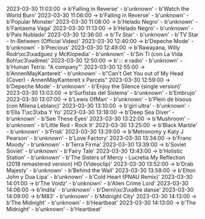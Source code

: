 2023-03-30 11:03:00 -> b'Falling in Reverse' - b'unknown' - b'Watch the World Burn'
2023-03-30 11:06:00 -> b'Falling in Reverse' - b'unknown' - b'Popular Monster'
2023-03-30 11:08:00 -> b'Helado Negro' - b'unknown' - b'Fantasma Vaga'
2023-03-30 11:13:00 -> b'Helado Negro' - b'unknown' - b'Pais Nublado'
2023-03-30 12:36:00 -> b'Tv Star' - b'unknown' - b'TV Star - In-Between (Official Video)'
2023-03-30 12:40:00 -> b'Depeche Mode' - b'unknown' - b'Precious'
2023-03-30 12:49:00 -> b'Rawayana, Willy Rodr\xc3\xadguez y McKlopedia' - b'unknown' - b'Sin Ti (con La Vida Boh\xc3\xa8me)'
2023-03-30 12:50:00 -> b'::: e radio' - b'unknown' - b'Human Tetris: "A company"'
2023-03-30 12:55:00 -> b'AnnenMayKantereit' - b'unknown' - b"Can't Get You out of My Head (Cover) - AnnenMayKantereit x Parcels"
2023-03-30 12:59:00 -> b'Depeche Mode' - b'unknown' - b'Enjoy the Silence (single version)'
2023-03-30 13:03:00 -> b'Surfistas del Sistema' - b'unknown' - b'Embrujo'
2023-03-30 13:07:00 -> b'Lewis OfMan' - b'unknown' - b'Plein de bisous (con Milena Leblanc)'
2023-03-30 13:10:00 -> b'girl ultra' - b'unknown' - b'Ella T\xc3\xba Y Yo'
2023-03-30 13:18:00 -> b'Deep Sea Diver' - b'unknown' - b'See These Eyes'
2023-03-30 13:22:00 -> b'Mushroom' - b'unknown' - b'Little Red - Rock It'
2023-03-30 13:25:00 -> b'Black Marble' - b'unknown' - b'Frisk'
2023-03-30 13:29:00 -> b'Metronomy y Katy J Pearson' - b'unknown' - b'Love Factory'
2023-03-30 13:34:00 -> b'Franc Moody' - b'unknown' - b'Terra Firma'
2023-03-30 13:39:00 -> b'Soviet Soviet' - b'unknown' - b'Fairy Tale'
2023-03-30 13:43:00 -> b'Holistic Station' - b'unknown' - b'The Sisters of Mercy - Lucretia My Reflection (2018 remastered version) HD     (Videoclip)'
2023-03-30 13:52:00 -> b'Drab Majesty' - b'unknown' - b'Behind the Wall'
2023-03-30 13:58:00 -> b'Elton John y Dua Lipa' - b'unknown' - b'Cold Heart (PNAU Remix)'
2023-03-30 14:01:00 -> b'The Voidz' - b'unknown' - b'Alien Crime Lord'
2023-03-30 14:06:00 -> b'Indila' - b'unknown' - b'Derni\xc3\xa8re danse'
2023-03-30 14:09:00 -> b'M83' - b'unknown' - b'Midnight City'
2023-03-30 14:13:00 -> b'The Midnight' - b'unknown' - b'Heartbeat'
2023-03-30 14:13:00 -> b'The Midnight' - b'unknown' - b'Heartbeat'
